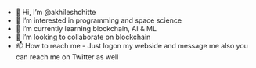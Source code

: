 - 👋 Hi, I’m @akhileshchitte
- 👀 I’m interested in programming and space science
- 🌱 I’m currently learning blockchain, AI & ML
- 💞️ I’m looking to collaborate on blockchain
- 📫 How to reach me - Just logon my webside and message me also you can reach me on Twitter as well

<!---
akhileshchitte/akhileshchitte is a ✨ special ✨ repository because its `README.md` (this file) appears on your GitHub profile.
You can click the Preview link to take a look at your changes.
--->

